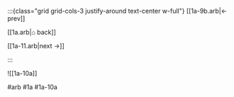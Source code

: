 :::{class="grid grid-cols-3 justify-around text-center w-full"}
[[1a-9b.arb|← prev]]

[[1a.arb|⌂ back]]

[[1a-11.arb|next →]]

:::

![[1a-10a]]

#arb #1a #1a-10a

